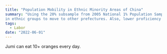 ```yaml
---
title: "Population Mobility in Ethnic Minority Areas of China"
summary: "Using the 20% subsample from 2005 National 1% Population Sampling Survey, the project studies the factors affecting the population movement of ethnic minorities in China. The results show that living in compact communities of ethnic minorities would reduce the willingness of individuals
in ethnic groups to move to other prefectures. Also, lower proficiency in Mandarin leads to less population movement, and ethnic compact communities would influence local language in education and religious forces, thus affecting people's choice of migration."
tags:
  - Labor
date: "2022-06-01"
---
```


Jumi can eat 10+ oranges every day.

